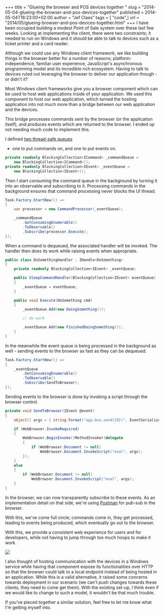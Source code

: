 +++
title = "Glueing the browser and POS devices together "
slug = "2014-05-04-glueing-the-browser-and-pos-devices-together"
published = 2014-05-04T18:23:00+02:00
author = "Jef Claes"
tags = [ "code",]
url = "2014/05/glueing-browser-and-pos-devices-together.html"
+++
I have been occupied building a modest Point of Sale system over these
last few weeks. Looking at implementing the client, there were two
constraints; it needed to run on Windows and it should be able to talk
to devices such as a ticket printer and a card reader.  
  
Although we could use any Windows client framework, we like building
things in the browser better for a number of reasons;
platform-independence, familiar user experience, JavaScript's
asynchronous programming model and its incredible rich ecosystem. Having
to talk to devices ruled out leveraging the browser to deliver our
application though - or didn't it?  
  
Most Windows client frameworks give you a browser component which can be
used to host web applications inside of your application. We used this
component to host our web application, which turned the hosting
application into not much more than a bridge between our web application
and the devices.  
  
This bridge processes commands sent by the browser (or the application
itself), and produces events which are returned to the browser. I ended
up not needing much code to implement this.  

I defined [two thread-safe
queues](http://msdn.microsoft.com/en-us/library/dd267312(v=vs.110).aspx)
- one to put commands on, and one to put events on. 

```csharp
private readonly BlockingCollection<ICommand> _commandQueue = 
    new BlockingCollection<ICommand>(); 
private readonly BlockingCollection<IEvent> _eventQueue = 
    new BlockingCollection<IEvent>();
```

Then I start consuming the command queue in the background by turning it
into an observable and subscribing to it. Processing commands in the
background ensures that command processing never blocks the UI thread.  

```csharp
Task.Factory.StartNew(() =>
{
    var processor = new CommandProcessor(_eventQueue);

    _commandQueue
        .GetConsumingEnumerable()
        .ToObservable()
        .Subscribe(processor.Execute);
});
```

When a command is dequeued, the associated handler will be invoked. The
handler then does its work while raising events when appropriate.

```csharp
public class DoSomethingHandler : IHandle<DoSomething>
{
    private readonly BlockingCollection<IEvent> _eventQueue;

    public SleepCommandHandler(BlockingCollection<IEvent> eventQueue) 
    {
        _eventQueue = eventQueue;
    }

    public void Execute(DoSomething cmd)
    {
        _eventQueue.Add(new DoingSomething());

        // do work

        _eventQueue.Add(new FinishedDoingSomething());
    }
}
```

In the meanwhile the event queue is being processed in the background as
well - sending events to the browser as fast as they can be dequeued.

```csharp
Task.Factory.StartNew(() =>
{
    _eventQueue
        .GetConsumingEnumerable()
        .ToObservable()
        .Subscribe(SendToBrowser);
});
```

Sending events to the browser is done by invoking a script through the
browser control.

```csharp
private void SendToBrowser(IEvent @event)
{
    object[] args = { string.Format("app.bus.send({0})", EventSerializer.Serialize(@event)) };

    if (WebBrowser.InvokeRequired)
    {
        WebBrowser.BeginInvoke((MethodInvoker)delegate
        {
            if (WebBrowser.Document != null)
                WebBrowser.Document.InvokeScript("eval", args);
        });
    }
    else
    {
        if (WebBrowser.Document != null)
            WebBrowser.Document.InvokeScript("eval", args);
    }
}
```

In the browser, we can now transparently subscribe to these events. As
an implementation detail on that side, we're using
[Postman](https://github.com/aaronpowell/Postman) for pub-sub in the
browser.  
  
With this, we've come full circle; commands come in, they get processed,
leading to events being produced, which eventually go out to the
browser.  
  
With this, we provide a consistent web experience for users and for
developers, while not having to jump through too much hoops to make it
work.  
  

[![](/post/images/thumbnails/2014-05-04-glueing-the-browser-and-pos-devices-together-BrowserIntegration.png)](/post/images/2014-05-04-glueing-the-browser-and-pos-devices-together-BrowserIntegration.png)

  
I also thought of hosting communication with the devices in a Windows
service while having that component expose its functionalities over HTTP
so that the browser could talk to a local endpoint instead of being
hosted in an application. While this is a valid alternative, it raised
some concerns towards deployment in our scenario (we can't push changes
towards these clients, they need to come get them). With the existing
set-up, I think even if we would like to change to such a model, it
wouldn't be that much trouble.  
  
If you've pieced together a similar solution, feel free to let me know
what I'm getting myself into.
